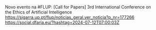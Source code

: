 Novo evento na #FLUP: [Call for Papers] 3rd International Conference on the Ethics of Artificial Intelligence https://sigarra.up.pt/flup/noticias_geral.ver_noticia?p_nr=177266 https://social.dfaria.eu/?hashtag=2024-07-12T07:00:03Z